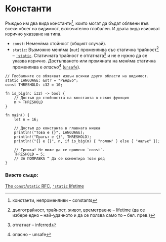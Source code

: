# Константи

Ръждьо им два вида константи[^constants], които могат да бъдат обявени във
всеки обсег на видимост, включително глобален. И двата вида изискват изрично
указване на типа.

* `const`: Неменѝма стойност (общият случай).
* `static`: Възможно менѝма (`mut`) променлива със статична трайност[^lifetime] – [`'static`][static].
  Статичната трайност е отгатната[^inferred] и не е нужно да се указва изрично. Достъпването или промяната на менѝма статична променлива е *опасно*[^unsafe] ([`unsafe`][unsafe]).

```rust,editable,ignore,mdbook-runnable
// Глобалните се обявяват извън всички други области на видимост.
static LANGUAGE: &str = "Ръждьо";
const THRESHOLD: i32 = 10;

fn is_big(n: i32) -> bool {
    // Достъп до стойността на константа в някоя функция
    n > THRESHOLD
}

fn main() {
    let n = 16;

    // Достъп до константа в главната нишка
    println!("Това е {}", LANGUAGE);
    println!("Прагът е {}", THRESHOLD);
    println!("{} е {}", n, if is_big(n) { "голям" } else { "малък" });

    // Грешка! Не може да се променя `const`.
    THRESHOLD = 5;
    // ЗА ПОПРАВКА ^ Да се коментира този ред
}
```

### Вижте също:

[The `const`/`static` RFC](
https://github.com/rust-lang/rfcs/blob/master/text/0246-const-vs-static.md),
[`'static` lifetime][static]

[static]: ../scope/lifetime/static_lifetime.md
[unsafe]: ../unsafe.md

[^constants]: константи, непроменливи – constants

[^lifetime]: дълготрайност, трайност, живот, времетраене – lifetime (да се избере едно –
  най-удачното и да  се ползва само то – бел. прев.)

[^inferred]: отгатнат – inferred

[^unsafe]: опасно – unsafe
